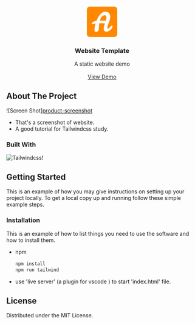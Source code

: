 
<!-- PROJECT LOGO -->
<br />
<div align="center">
  <a href="https://github.com/othneildrew/Best-README-Template">
    <img src="./logo.png" alt="Logo" width="80" height="80">
  </a>

  <h3 align="center">Website Template</h3>

  <p align="center">
    A static website demo 
    <br />
    <br />
    <a href="https://adludumstudios.com/">View Demo</a>
  </p>
</div>



<!-- ABOUT THE PROJECT -->
## About The Project

![Screen Shot][product-screenshot](Screenshot.png)

* That's a screenshot of website.
* A good tutorial for Tailwindcss study.





### Built With

![Tailwindcss!](https://tailwindcss.com/)




<!-- GETTING STARTED -->
## Getting Started

This is an example of how you may give instructions on setting up your project locally.
To get a local copy up and running follow these simple example steps.

### Installation

This is an example of how to list things you need to use the software and how to install them.
* npm
  ```sh
  npm install
  npm run tailwind
  ```
* use 'live server' (a plugin for vscode ) to start 'index.html' file.



<!-- LICENSE -->
## License

Distributed under the MIT License. 




